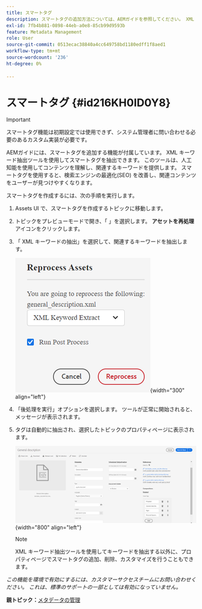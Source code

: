 ```yaml
---
title: スマートタグ
description: スマートタグの追加方法については、AEMガイドを参照してください。 XML キーワード抽出ツールを使用して、関連するキーワードを抽出します。
exl-id: 7fb4b881-0898-44eb-a0e8-85cb99d9593b
feature: Metadata Management
role: User
source-git-commit: 0513ecac38840a4cc649758bd1180edff1f8aed1
workflow-type: tm+mt
source-wordcount: '236'
ht-degree: 0%

---
```


# スマートタグ {#id216KH0ID0Y8}

>[!IMPORTANT]
>
> スマートタグ機能は初期設定では使用できず、システム管理者に問い合わせる必要のあるカスタム実装が必要です。

AEMガイドには、スマートタグを追加する機能が付属しています。 XML キーワード抽出ツールを使用してスマートタグを抽出できます。 このツールは、人工知能を使用してコンテンツを理解し、関連するキーワードを提供します。 スマートタグを使用すると、検索エンジンの最適化\(SEO\) を改善し、関連コンテンツをユーザーが見つけやすくなります。

スマートタグを作成するには、次の手順を実行します。

1. Assets UI で、スマートタグを作成するトピックに移動します。
1. トピックをプレビューモードで開き、「 」を選択します。 **アセットを再処理** アイコンをクリックします。
1. 「 XML キーワードの抽出」を選択して、関連するキーワードを抽出します。

   ![](images/smart-tag-reprocess-asset.png){width="300" align="left"}

1. 「後処理を実行」オプションを選択します。 ツールが正常に開始されると、メッセージが表示されます。
1. タグは自動的に抽出され、選択したトピックのプロパティページに表示されます。

   ![](images/properties-smart-tags.png){width="800" align="left"}

   >[!NOTE]
   >
   > XML キーワード抽出ツールを使用してキーワードを抽出する以外に、プロパティページでスマートタグの追加、削除、カスタマイズを行うこともできます。


*この機能を環境で有効にするには、カスタマーサクセスチームにお問い合わせください。 これは、標準のサポートの一部としては有効になっていません。*

**親トピック：**[&#x200B;メタデータの管理](manage-metadata.md)
